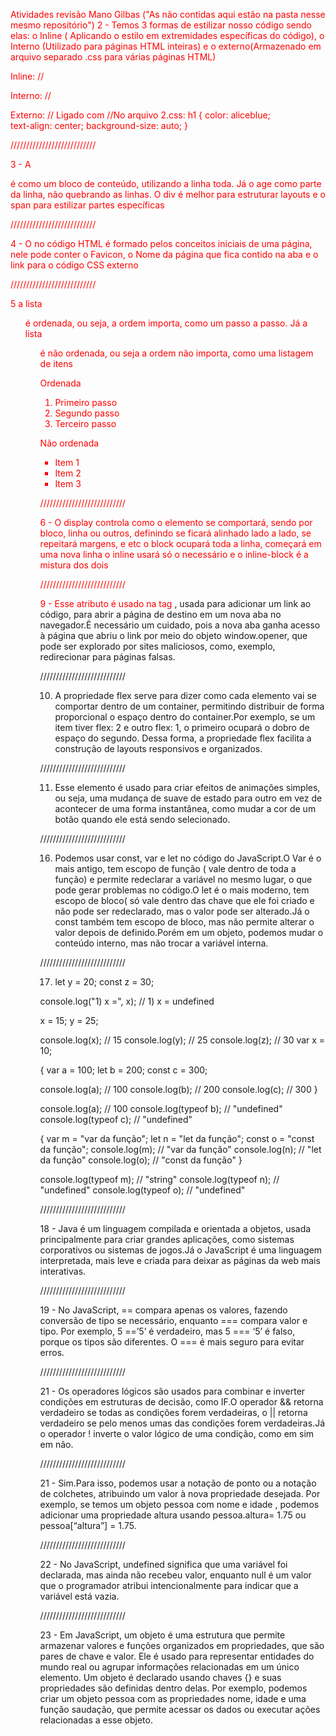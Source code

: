Atividades revisão Mano Gilbas ("As não contidas aqui estão na pasta nesse mesmo repositório")
2 - Temos 3 formas de estilizar nosso código sendo elas: o Inline ( Aplicando o estilo em extremidades específicas do código), o Interno (Utilizado para páginas HTML inteiras) e o externo(Armazenado em arquivo separado .css para várias páginas HTML)

Inline: //<p style="color: blue; text-align: center;"></p>

Interno:
//<style>
body{
    color: red;
    background-image: -o-linear-gradient();
}
</style>

Externo:
// Ligado com  <link rel="stylesheet" href="2.css">
//No arquivo 2.css: 
h1 {
    color: aliceblue;  
    text-align: center;
    background-size: auto;
}

///////////////////////////

3 - A <div> é como um bloco de conteúdo, utilizando a linha toda. Já o <span> age como parte da linha, não quebrando as linhas. O div é melhor para estruturar layouts e o span para estilizar partes específicas

///////////////////////////

4 - O <head> no código HTML é formado pelos conceitos iniciais de uma página, nele pode conter o Favicon, o Nome da página que fica contido na aba e o link para o código CSS externo

///////////////////////////

5 a lista <ol> é ordenada, ou seja, a ordem importa, como um passo a passo. Já a lista <ul> é não ordenada, ou seja a ordem não importa, como uma listagem de itens

Ordenada 
<ol>
  <li>Primeiro passo</li>
  <li>Segundo passo</li>
  <li>Terceiro passo</li>
</ol>

Não ordenada
<ul>
  <li>Item 1</li>
  <li>Item 2</li>
  <li>Item 3</li>
</ul>

///////////////////////////

6 - O display controla como o elemento se comportará, sendo por bloco, linha ou outros, definindo se ficará alinhado lado a lado, se repeitará margens, e etc
o block ocupará toda a linha, começará em uma nova linha
o inline usará só o necessário 
e o inline-block é a mistura dos dois

///////////////////////////

9 - Esse atributo é usado na tag <a>, usada para adicionar um link ao código, para abrir a página de destino em um nova aba no navegador.É necessário um cuidado, pois a nova aba ganha acesso à página que abriu o link por meio do objeto window.opener, que pode ser explorado por sites maliciosos, como,  exemplo, redirecionar para páginas falsas.

///////////////////////////


10. A propriedade flex serve para dizer como cada elemento vai se comportar dentro de um container, permitindo distribuir de forma proporcional o espaço dentro do container.Por exemplo, se um item tiver flex: 2 e outro flex: 1, o primeiro ocupará o dobro de espaço do segundo. Dessa forma, a propriedade flex facilita a construção de layouts responsivos e organizados.

///////////////////////////

11. Esse elemento é usado para criar efeitos de animações simples, ou seja, uma mudança de suave de estado para outro em vez de acontecer de uma forma instantânea, como mudar a cor de um botão quando ele está sendo selecionado.

///////////////////////////

16. Podemos usar const, var e let no código do JavaScript.O Var é o mais antigo, tem escopo de função ( vale dentro de toda a função) e permite redeclarar a variável no mesmo lugar, o que pode gerar problemas no código.O let é o mais moderno, tem escopo de bloco( só vale dentro das chave que ele foi criado e não pode ser redeclarado, mas o valor pode ser alterado.Já o const também tem escopo de bloco, mas não permite alterar o valor depois de definido.Porém em um objeto, podemos mudar o conteúdo interno, mas não trocar a variável interna.

///////////////////////////

17. let y = 20;
const z = 30;

console.log("1) x =", x); // 1) x = undefined 

x = 15;
y = 25;

console.log(x); // 15
console.log(y); // 25
console.log(z); // 30
var x = 10;

{
    var a = 100;
    let b = 200;
    const c = 300;


console.log(a); // 100
console.log(b); // 200
console.log(c); // 300
}

console.log(a);         // 100 
console.log(typeof b);  // "undefined" 
console.log(typeof c);  // "undefined"

{
    var m = "var da função";
    let n = "let da função";
    const o = "const da função";
    console.log(m); // "var da função"
    console.log(n); // "let da função"
    console.log(o); // "const da função"
}

console.log(typeof m); // "string" 
console.log(typeof n); // "undefined" 
console.log(typeof o); // "undefined"

///////////////////////////


18 - Java é um linguagem compilada e orientada a objetos, usada principalmente para criar grandes aplicações, como sistemas corporativos ou sistemas de jogos.Já o JavaScript é uma linguagem interpretada, mais leve e criada para deixar as páginas da web mais interativas.

///////////////////////////


19 - No JavaScript, == compara apenas os valores, fazendo conversão de tipo se necessário, enquanto === compara valor e tipo. Por exemplo, 5 ==’5’ é verdadeiro, mas 5 === ‘5’ é falso, porque os tipos são diferentes. O === é mais seguro para evitar erros.

///////////////////////////
 
21 - Os operadores lógicos são usados para combinar e inverter condições em estruturas de decisão, como IF.O operador && retorna verdadeiro se todas as condições forem verdadeiras, o || retorna verdadeiro se pelo menos umas das condições forem verdadeiras.Já o operador ! inverte o valor lógico de uma condição, como em sim em não.

///////////////////////////

21 - Sim.Para isso, podemos usar a notação de ponto ou a notação de colchetes, atribuindo um valor à nova propriedade desejada. Por exemplo, se temos um objeto pessoa com nome e idade , podemos adicionar uma propriedade altura usando pessoa.altura= 1.75 ou  pessoa[“altura”] = 1.75.

///////////////////////////

22 - No JavaScript, undefined  significa que uma variável foi declarada, mas ainda não recebeu valor, enquanto null  é um valor que o programador atribui intencionalmente para indicar que a variável está vazia.

///////////////////////////


23 - Em JavaScript, um objeto é uma estrutura que permite armazenar valores e funções organizados em propriedades, que são pares de chave e valor. Ele é usado para representar entidades do mundo real ou agrupar informações relacionadas em um único elemento. Um objeto é declarado usando chaves {} e suas propriedades são definidas dentro delas. Por exemplo, podemos criar um objeto pessoa com as propriedades nome, idade e uma função saudação, que permite acessar os dados ou executar ações relacionadas a esse objeto.




